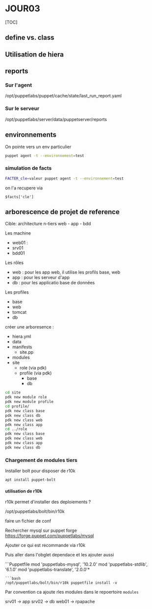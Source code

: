 # JOUR03

[TOC]


## define vs. class

## Utilisation de hiera



## reports

### Sur l'agent

/opt/puppetlabs/puppet/cache/state/last_run_report.yaml


### Sur le serveur


/opt/puppetlabs/server/data/puppetserver/reports



## environnements


On pointe vers un env particulier
```bash
puppet agent -t --environnement=test
```

### simulation de facts

```bash
FACTER_cle=valeur puppet agent -t --environnement=test
```
on l'a recupere via

```puppet
$facts['cle']
```


## arborescence de projet de reference

Cible:  architecture n-tiers web - app - bdd


Les machine

 - web01 : 
 - srv01
 - bdd01

Les rôles
 - web : pour les app web, il utilise les profils base, web
 - app : pour les serveur d'app
 - db : pour les applicatio base de données


Les profiles
 - base 
 - web
 - tomcat
 - db




créer une arboresence : 

 - hiera.yml
 - data
 - manifests
   + site.pp
 - modules
 - site
   + role (via pdk)
   + profile (via pdk)
     * base
     * db

```bash
cd site
pdk new module role
pdk new module profile
cd profile/
pdk new class base
pdk new class db
pdk new class web
pdk new class app
cd ../role
pdk new class base
pdk new class web
pdk new class app
pdk new class db
```


### Chargement de modules tiers

Installer bolt pour disposer de r10k


```bash
apt install puppet-bolt
```
#### utilisation de r10k

r10k permet d'installer des deploiements ?

/opt/puppetlabs/bolt/bin/r10k


faire un fichier de conf


Rechercher mysql sur puppet forge
https://forge.puppet.com/puppetlabs/mysql


Ajouter ce qui est recommande via r10k

Puis aller dans l'obglet dependace et les ajouter aussi

̀```Puppetfile
mod 'puppetlabs-mysql', '10.2.0'
mod 'puppetlabs-stdlib', '6.1.0'
mod 'puppetlabs-translate', '2.0.0'*
```
```bash
/opt/puppetlabs/bolt/bin/r10k puppetfile install -v
```

Par convention ca ajoute rles modules dans le repoertoire `modules`





srv01 -> app
srv02 -> db 
web01 -> rpapache